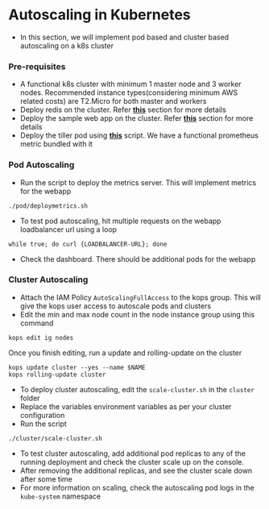 # Autoscaling in Kubernetes
-  In this section, we will implement pod based and cluster based autoscaling on a k8s cluster

### Pre-requisites
- A functional k8s cluster with minimum 1 master node and 3 worker nodes. Recommended instance types(considering minimum AWS related costs) are T2.Micro for both master and workers
- Deploy redis on the cluster. Refer **<a href="https://github.com/adityarkelkar/csye7374-fall2018/blob/master/redis/README.md">this</a>** section for more details
- Deploy the sample web app on the cluster. Refer **<a href="https://github.com/adityarkelkar/csye7374-fall2018/blob/master/webapp/README.md">this</a>** section for more details
- Deploy the tiller pod using **<a href="https://github.com/adityarkelkar/csye7374-fall2018/blob/master/prometheus/README.md">this</a>** script. We have a functional prometheus metric bundled with it

### Pod Autoscaling
- Run the script to deploy the metrics server. This will implement metrics for the webapp
```
./pod/deploymetrics.sh
```
- To test pod autoscaling, hit multiple requests on the webapp loadbalancer url using a loop
```
while true; do curl {LOADBALANCER-URL}; done
```
- Check the dashboard. There should be additional pods for the webapp

### Cluster Autoscaling
- Attach the IAM Policy `AutoScalingFullAccess`  to the kops group. This will give the kops user access to autoscale pods and clusters
- Edit the min and max node count in the node instance group using this command
```
kops edit ig nodes
```
Once you finish editing, run a update and rolling-update on the cluster
```
kops update cluster --yes --name $NAME
kops rolling-update cluster
```
- To deploy cluster autoscaling, edit the `scale-cluster.sh` in the `cluster` folder
- Replace the variables environment variables as per your cluster configuration
- Run the script
```
./cluster/scale-cluster.sh
```
- To test cluster autoscaling, add additional pod replicas to any of the running deployment and check the cluster scale up on the console.
- After removing the additional replicas, and see the cluster scale down after some time
- For more information on scaling, check the autoscaling pod logs in the `kube-system` namespace